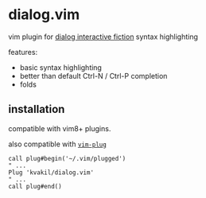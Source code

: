 # dialog.vim

vim plugin for [dialog interactive fiction](https://www.linusakesson.net/dialog/index.php) syntax highlighting

features:
* basic syntax highlighting
* better than default Ctrl-N / Ctrl-P completion
* folds

## installation

compatible with vim8+ plugins.

also compatible with [`vim-plug`](https://github.com/junegunn/vim-plug)

```vim
call plug#begin('~/.vim/plugged')
" ...
Plug 'kvakil/dialog.vim'
" ...
call plug#end()
```
